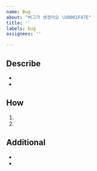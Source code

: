 ```yaml
---
name: Bug
about: "버그가 생겼어요 \U0001F47E"
title: ''
labels: bug
assignees: ''

---
```


## Describe
- <!-- 버그 내용 작성 -->
- <!-- 버그 내용 작성 -->

## How
1. <!-- 상황 설명 작성 -->
2. <!-- 상황 설명 작성 -->

## Additional
- <!-- 추가사항 작성 -->
- <!-- 추가사항 작성 -->
